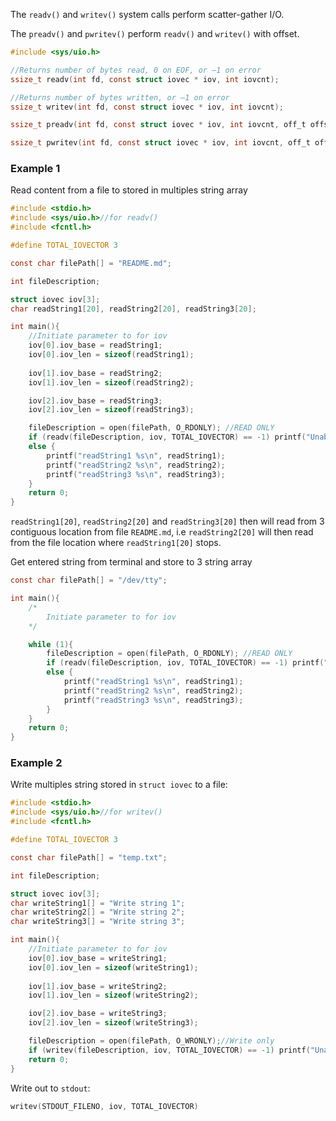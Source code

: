 The ``readv()`` and ``writev()`` system calls perform scatter-gather I/O.

The ``preadv()`` and ``pwritev()`` perform ``readv()`` and ``writev()`` with offset.

```c
#include <sys/uio.h>

//Returns number of bytes read, 0 on EOF, or –1 on error
ssize_t readv(int fd, const struct iovec * iov, int iovcnt);

//Returns number of bytes written, or –1 on error
ssize_t writev(int fd, const struct iovec * iov, int iovcnt);

ssize_t preadv(int fd, const struct iovec * iov, int iovcnt, off_t offset);

ssize_t pwritev(int fd, const struct iovec * iov, int iovcnt, off_t offset);
```

### Example 1

Read content from a file to stored in multiples string array

```c
#include <stdio.h>
#include <sys/uio.h>//for readv()
#include <fcntl.h>

#define TOTAL_IOVECTOR 3

const char filePath[] = "README.md";

int fileDescription;

struct iovec iov[3];
char readString1[20], readString2[20], readString3[20];

int main(){
    //Initiate parameter to for iov
    iov[0].iov_base = readString1;
    iov[0].iov_len = sizeof(readString1);
    
    iov[1].iov_base = readString2;
    iov[1].iov_len = sizeof(readString2);

    iov[2].iov_base = readString3;
    iov[2].iov_len = sizeof(readString3);

	fileDescription = open(filePath, O_RDONLY); //READ ONLY
    if (readv(fileDescription, iov, TOTAL_IOVECTOR) == -1) printf("Unable to read file\n");
    else {
        printf("readString1 %s\n", readString1);
        printf("readString2 %s\n", readString2);
        printf("readString3 %s\n", readString3);
    }    
    return 0;
}
```

``readString1[20]``, ``readString2[20]`` and ``readString3[20]`` then will read from 3 contiguous location from file ``README.md``, i.e ``readString2[20]`` will then read from the file location where ``readString1[20]`` stops.

Get entered string from terminal and store to 3 string array

```c
const char filePath[] = "/dev/tty";

int main(){
    /*
        Initiate parameter to for iov
    */

    while (1){
        fileDescription = open(filePath, O_RDONLY); //READ ONLY
        if (readv(fileDescription, iov, TOTAL_IOVECTOR) == -1) printf("Unable to read file\n");
        else {
            printf("readString1 %s\n", readString1);
            printf("readString2 %s\n", readString2);
            printf("readString3 %s\n", readString3);
        }    
    }
    return 0;
}
```
### Example 2

Write multiples string stored in ``struct iovec`` to a file:

```c
#include <stdio.h>
#include <sys/uio.h>//for writev()
#include <fcntl.h>

#define TOTAL_IOVECTOR 3

const char filePath[] = "temp.txt";

int fileDescription;

struct iovec iov[3];
char writeString1[] = "Write string 1";
char writeString2[] = "Write string 2";
char writeString3[] = "Write string 3";

int main(){
    //Initiate parameter to for iov
    iov[0].iov_base = writeString1;
    iov[0].iov_len = sizeof(writeString1);
    
    iov[1].iov_base = writeString2;
    iov[1].iov_len = sizeof(writeString2);

    iov[2].iov_base = writeString3;
    iov[2].iov_len = sizeof(writeString3);

    fileDescription = open(filePath, O_WRONLY);//Write only
    if (writev(fileDescription, iov, TOTAL_IOVECTOR) == -1) printf("Unable to write to file\n");
    return 0;
}
```

Write out to ``stdout``:

```c
writev(STDOUT_FILENO, iov, TOTAL_IOVECTOR)
```